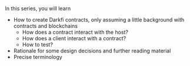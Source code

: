 In this series, you will learn

* How to create Darkfi contracts, only assuming a little background with contracts and blockchains
	* How does a contract interact with the host?
	* How does a client interact with a contract?
	* How to test?
* Rationale for some design decisions and further reading material
* Precise terminology